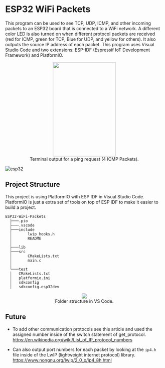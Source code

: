 # ESP32 WiFi Packets
This program can be used to see TCP, UDP, ICMP, and other incoming packets to an ESP32 board that is connected to a WiFi network. A different color LED is also turned on when different protocol packets are received (red for ICMP, green for TCP, Blue for UDP, and yellow for others). It also outputs the source IP address of each packet. This program uses Visual Studio Code and two extensions: ESP-IDF (Espressif IoT Development Framework) and PlatformIO.

<p align="center">
  <img width="200" height="300" src="https://github.com/Mohamed1628/ESP32-WiFi-Packets/assets/98979579/f452d41c-49d1-4ce3-bad5-0468cd0d631a"><br>
  Terminal output for a ping request (4 ICMP Packets).
</p>

![esp32](https://github.com/Mohamed1628/ESP32-WiFi-Packets/assets/98979579/017948c3-cd33-46de-9356-b5997f6d9371)

## Project Structure
This project is using PlatformIO with ESP IDF in Visual Studio Code. PlatformIO is just a extra set of tools on top of ESP IDF to make it easier to build a project.

```
ESP32-WiFi-Packets
  ├───.pio
  ├───.vscode
  ├───include
  │       lwip_hooks.h
  │       README
  │
  ├───lib
  ├───src
  │       CMakeLists.txt
  │       main.c
  │
  └───test
  │   CMakeLists.txt
  │   platformio.ini
  │   sdkconfig
  │   sdkconfig.esp32dev
```

<p align="center">
  <img src="https://github.com/Mohamed1628/ESP32-WiFi-Packets/assets/98979579/9a94560f-ffd0-4317-8c33-8075d0f1301c"><br>
  Folder structure in VS Code.
</p>

## Future
- To add other communication protocols see this article and used the assigned number inside of the switch statement of get_protocol.
https://en.wikipedia.org/wiki/List_of_IP_protocol_numbers

- Can also output port numbers for each packet by looking at the `ip4.h` file inside of the LwIP (lightweight internet protocol) library.
  https://www.nongnu.org/lwip/2_0_x/ip4_8h.html


